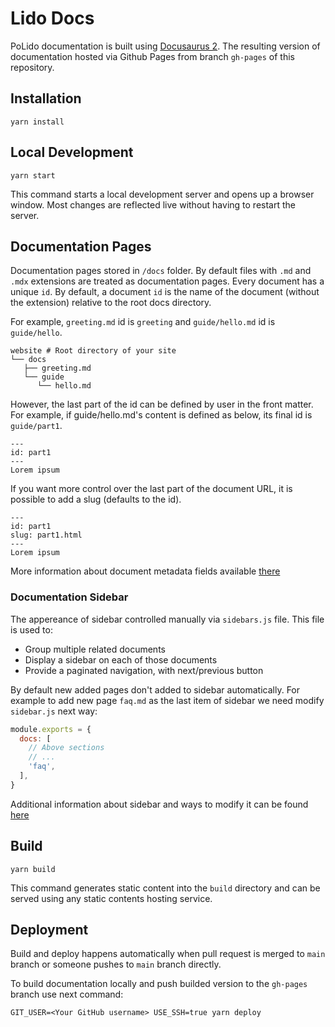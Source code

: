# Lido Docs

PoLido documentation is built using [Docusaurus 2](https://docusaurus.io/). The resulting version of documentation hosted via Github Pages from branch `gh-pages` of this repository.

## Installation

```console
yarn install
```

## Local Development

```console
yarn start
```

This command starts a local development server and opens up a browser window. Most changes are reflected live without having to restart the server.

## Documentation Pages

Documentation pages stored in `/docs` folder. By default files with `.md` and `.mdx` extensions are treated as documentation pages. Every document has a unique `id`. By default, a document `id` is the name of the document (without the extension) relative to the root docs directory.

For example, `greeting.md` id is `greeting` and `guide/hello.md` id is `guide/hello`.

```
website # Root directory of your site
└── docs
   ├── greeting.md
   └── guide
      └── hello.md
```

However, the last part of the id can be defined by user in the front matter. For example, if guide/hello.md's content is defined as below, its final id is `guide/part1`.

```
---
id: part1
---
Lorem ipsum
```

If you want more control over the last part of the document URL, it is possible to add a slug (defaults to the id).

```
---
id: part1
slug: part1.html
---
Lorem ipsum
```

More information about document metadata fields available [there](https://docusaurus.io/docs/api/plugins/@docusaurus/plugin-content-docs#markdown-frontmatter)

### Documentation Sidebar

The appereance of sidebar controlled manually via `sidebars.js` file. This file is used to:

- Group multiple related documents
- Display a sidebar on each of those documents
- Provide a paginated navigation, with next/previous button

By default new added pages don't added to sidebar automatically. For example to add new page `faq.md` as the last item of sidebar we need modify `sidebar.js` next way:

```js
module.exports = {
  docs: [
    // Above sections
    // ...
    'faq',
  ],
}
```

Additional information about sidebar and ways to modify it can be found [here](https://docusaurus.io/docs/sidebar)

## Build

```console
yarn build
```

This command generates static content into the `build` directory and can be served using any static contents hosting service.

## Deployment

Build and deploy happens automatically when pull request is merged to `main `branch or someone pushes to `main` branch directly.

To build documentation locally and push builded version to the `gh-pages` branch use next command:

```console
GIT_USER=<Your GitHub username> USE_SSH=true yarn deploy
```
